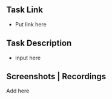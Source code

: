 ## Task Link

- Put link here

## Task Description

- input here

## Screenshots | Recordings

Add here
